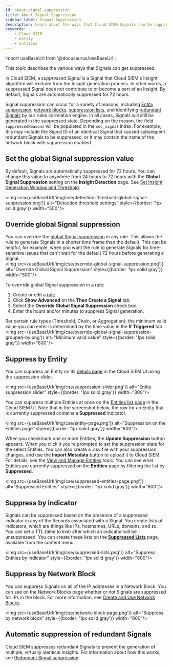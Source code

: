 ```yaml
---
id: about-signal-suppression
title: About Signal Suppression
sidebar_label: Signal Suppression
description: Learn about the ways that Cloud SIEM Signals can be suppressed, and so excluded from the Insight generation process.
keywords:
    - Cloud SIEM
    - entity
    - entities
---
```


import useBaseUrl from '@docusaurus/useBaseUrl';

This topic describes the various ways that Signals can get suppressed.

In Cloud SIEM, a *suppressed Signal* is a Signal that Cloud SIEM's Insight algorithm will exclude from the Insight generation process. In other words, a suppressed Signal does not contribute to or become a part of an Insight. By default, Signals are automatically suppressed for 72 hours. 

Signal suppression can occur for a variety of reasons, including [Entity suppression](#suppress-by-entity), [network blocks](#suppress-by-network-block), [suppression lists](#suppress-by-indicator), and identifying [redundant Signals](#automatic-suppression-of-redundant-signals) by our rules correlation engine. In all cases, Signals will still be generated in the suppressed state. Depending on the reason, the field `suppressedReasons` will be populated in the `sec_signal` index. For example, this may include the Signal ID of an identical Signal that caused subsequent redundant Signals to be suppressed, or it may contain the name of the network block with suppression enabled.

## Set the global Signal suppression value

By default, Signals are automatically suppressed for 72 hours. You can change this value to anywhere from 24 hours to 72 hours with the **Global Signal Suppression** setting on the **Insight Detection** page. See [Set Insight Generation Window and Threshold](/docs/cse/records-signals-entities-insights/set-insight-generation-window-threshold/).

<img src={useBaseUrl('img/cse/detection-threshold-global-signal-suppression.png')} alt="Detection threshold settings" style={{border: '1px solid gray'}} width="500"/>

## Override global Signal suppression

You can override the [global Signal suppression](/docs/cse/records-signals-entities-insights/set-insight-generation-window-threshold/) in any rule. This allows the rule to generate Signals in a shorter time frame than the default. This can be helpful, for example, when you want the rule to generate Signals for time-sensitive issues that can't wait for the default 72 hours before generating a Signal.<br/><img src={useBaseUrl('img/cse/override-global-signal-suppression.png')} alt="Override Global Signal Suppression" style={{border: '1px solid gray'}} width="500"/>

To override global Signal suppression in a rule:
1. Create or edit a [rule](/docs/cse/rules/).
1. Click **Show Advanced** on the **Then Create a Signal** tab.
1. Select the **Override Global Signal Suppression** check box.
1. Enter the hours and/or minutes to suppress Signal generation.

Ror certain rule types (Threshold, Chain, or Aggregation), the minimum valid value you can enter is determined by the time value in the **If Triggered** tab. <br/><img src={useBaseUrl('img/cse/override-global-signal-suppression-grouped-by.png')} alt="Minimum valid value" style={{border: '1px solid gray'}} width="600"/>

## Suppress by Entity

You can suppress an Entity on its [details page](/docs/cse/records-signals-entities-insights/view-manage-entities#about-the-entities-details-page) in the Cloud SIEM UI using the suppression slider. 

<img src={useBaseUrl('img/cse/suppression-slider.png')} alt="Entity suppression slider" style={{border: '1px solid gray'}} width="300"/>

You can suppress multiple Entities at once on the [Entities list page](/docs/cse/records-signals-entities-insights/view-manage-entities#about-the-entities-list-page) in the Cloud SIEM UI. Note that in the screenshot below, the row for an Entity that is currently suppressed contains a **Suppressed** indicator.

<img src={useBaseUrl('img/cse/entity-page.png')} alt="Suppression on the Entities page" style={{border: '1px solid gray'}} width="800"/>

When you checkmark one or more Entities, the **Update Suppression** button appears. When you click it you’re prompted to set the suppression state for the select Entities. You can also create a .csv file with your suppression changes, and use the **Import Metadata** button to upload it to Cloud SIEM. For details, see the [View and Manage Entities](/docs/cse/records-signals-entities-insights/view-manage-entities) topic. You can see what Entities are currently suppressed on the **Entities** page by filtering the list by **Suppressed**.

<img src={useBaseUrl('img/cse/suppressed-entities-page.png')} alt="Suppressed Entities" style={{border: '1px solid gray'}} width="800"/>

## Suppress by indicator

Signals can be suppressed based on the presence of a suppressed indicator in any of the Records associated with a Signal. You create lists of indicators, which are things like IPs, hostnames, URLs, domains, and so. You can set a TTL (time to live) after which an indicator will be unsuppressed. You can create these lists on the [**Suppressed Lists**](/docs/cse/match-lists-suppressed-lists/suppressed-lists/) page, available from the content menu. 

<img src={useBaseUrl('img/cse/suppressed-lists.png')} alt="Suppress Entities by indicator" style={{border: '1px solid gray'}} width="800"/>

## Suppress by Network Block

You can suppress Signals on all of the IP addresses in a Network Block. You can see on the Network Blocks page whether or not Signals are suppressed for IPs in the block. For more information, see [Create and Use Network Blocks](/docs/cse/administration/create-use-network-blocks/).

<img src={useBaseUrl('img/cse/network-block-page.png')} alt="Suppress by network block" style={{border: '1px solid gray'}} width="800"/>

## Automatic suppression of redundant Signals

Cloud SIEM suppresses redundant Signals to prevent the generation of multiple, virtually identical Insights. For information about how this works, see [Redundant Signal suppression](/docs/cse/get-started-with-cloud-siem/insight-generation-process#redundant-signal-suppression).  
 
